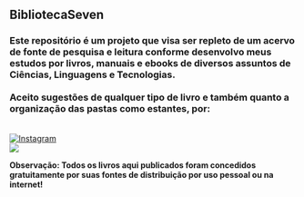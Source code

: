 <h2>BibliotecaSeven</h2>

<h3>
<p style="text-decoration:none;">
  Este repositório é um projeto que visa ser repleto de um acervo de fonte de pesquisa e leitura conforme desenvolvo meus estudos por livros, manuais e ebooks de diversos assuntos de Ciências, Linguagens e Tecnologias. 
</br></br>
  Aceito sugestões de qualquer tipo de livro e também quanto a organização das pastas como estantes, por:  
</h3>

</br>
  <a href="https://www.instagram.com/marcos__antony7/" target="_blank"> <img src="https://img.icons8.com/?size=48&id=32323&format=png" alt="Instagram" target="_blank"> </a>
</br>
  <a href="https://wa.me/<+5521964986068" target="_blank"> <img src="https://img.icons8.com/?size=48&id=16713&format=png" target="_blank"> </a>
</p>
</h3>

<p>
  <b>Observação: Todos os livros aqui publicados foram concedidos gratuitamente por suas fontes de distribuição por uso pessoal ou na internet!</b>
</p>
